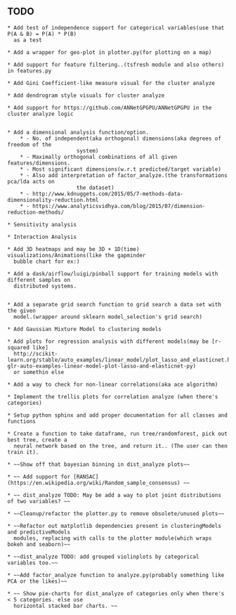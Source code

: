 ## TODO

	* Add test of independence support for categorical variables(use that P(A & B) = P(A) * P(B)
	  as a test

	* Add a wrapper for geo-plot in plotter.py(for plotting on a map)

	* Add support for feature filtering..(tsfresh module and also others) in features.py

	* Add Gini Coefficient-like measure visual for the cluster analyze

	* Add dendrogram style visuals for cluster analyze

	* Add support for https://github.com/ANNetGPGPU/ANNetGPGPU in the cluster analyze logic


	* Add a dimensional analysis function/option.
		* - No. of independent(aka orthogonal) dimensions(aka degrees of freedom of the
		                  system)
		* - Maximally orthogonal combinations of all given features/dimensions.
		* - Most significant dimensions(w.r.t predicted/target variable)
		* - Also add interpretation of factor_analyze.(the transformations pca/lda acts on
		                  the dataset)
		* - http://www.kdnuggets.com/2015/05/7-methods-data-dimensionality-reduction.html
		* - https://www.analyticsvidhya.com/blog/2015/07/dimension-reduction-methods/

	* Sensitivity analysis

	* Interaction Analysis

	* Add 3D heatmaps and may be 3D + 1D(time) visualizations/Animations(like the gapminder
	  bubble chart for ex:)

	* Add a dask/airflow/luigi/pinball support for training models with different samples on
	  distributed systems.


	* Add a separate grid search function to grid search a data set with the given
	  model.(wrapper around sklearn model_selection's grid search)

	* Add Gaussian Mixture Model to clustering models

	* Add plots for regression analysis with different models(may be [r-squared like]
	  http://scikit-learn.org/stable/auto_examples/linear_model/plot_lasso_and_elasticnet.html#sphx-glr-auto-examples-linear-model-plot-lasso-and-elasticnet-py)
	  or somethin else

	* Add a way to check for non-linear correlations(aka ace algorithm)

	* Implement the trellis plots for correlation analyze (when there's categories)

	* Setup python sphinx and add proper documentation for all classes and functions

	* Create a function to take dataframe, run tree/randomforest, pick out best tree, create a
	  neural network based on the tree, and return it.. (The user can then train it).

	* ~~Show off that bayesian binning in dist_analyze plots~~

	* ~~ Add support for [RANSAC](https://en.wikipedia.org/wiki/Random_sample_consensus) ~~

	* ~~ dist_analyze TODO: May be add a way to plot joint distributions of two variables? ~~

	* ~~Cleanup/refactor the plotter.py to remove obsolete/unused plots~~

	* ~~Refactor out matplotlib dependencies present in clusteringModels and predictiveModels
	  modules, replacing with calls to the plotter module(which wraps bokeh and seaborn)~~

	* ~~dist_analyze TODO: add grouped violinplots by categorical variables too.~~

	* ~~Add factor_analyze function to analyze.py(probably something like PCA or the likes)~~

	* ~~ Show pie-charts for dist_analyze of categories only when there's < 5 categories. else use
	  horizontal stacked bar charts. ~~
